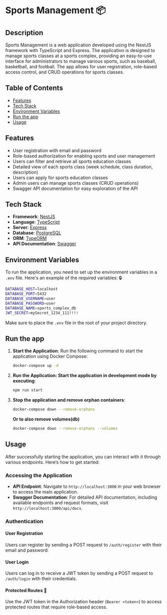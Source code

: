 # Sports Management :package:

## Description

Sports Management is a web application developed using the NestJS framework with TypeScript and Express. The application is designed to manage sports classes at a sports complex, providing an easy-to-use interface for administrators to manage various sports, such as baseball, basketball, and football. The app allows for user registration, role-based access control, and CRUD operations for sports classes.

## Table of Contents

- [Features](#features)
- [Tech Stack](#tech-stack)
- [Environment Variables](#environment-variables)
- [Run the app](#run-the-app)
- [Usage](#usage)

## Features

- User registration with email and password
- Role-based authorization for enabling sports and user management
- Users can filter and retrieve all sports education classes
- Detailed view of each sports class (week schedule, class duration, description)
- Users can apply for sports education classes
- Admin users can manage sports classes (CRUD operations)
- Swagger API documentation for easy exploration of the API

## Tech Stack

- **Framework**: [NestJS](https://nestjs.com/)
- **Language**: [TypeScript](https://www.typescriptlang.org/)
- **Server**: [Express](https://expressjs.com/)
- **Database**: [PostgreSQL](https://www.postgresql.org/)
- **ORM**: [TypeORM](https://typeorm.io/)
- **API Documentation**: [Swagger](https://swagger.io/)

## Environment Variables

To run the application, you need to set up the environment variables in a `.env` file. Here's an example of the required variables:
:lock:

```bash
DATABASE_HOST=localhost
DATABASE_PORT=5432
DATABASE_USERNAME=user
DATABASE_PASSWORD=user
DATABASE_NAME=sports_complex_db
JWT_SECRET=mySecret_1234_111!!!!
```

Make sure to place the `.env` file in the root of your project directory.

## Run the app

1. **Start the Application**: Run the following command to start the application using Docker Compose:

   ```bash
   docker-compose up -d
   ```

2. **Run the Application: Start the application in development mode by executing**:

   ```bash
   npm run start
   ```

3. **Stop the application and remove orphan containers**:

   ```bash
   docker-compose down --remove-orphans
   ```

   **Or to also remove volumes(db)**

   ```bash
   docker-compose down --remove-orphans --volumes
   ```

## Usage

After successfully starting the application, you can interact with it through various endpoints. Here’s how to get started:

### Accessing the Application

- **API Endpoint**: Navigate to `http://localhost:3000` in your web browser to access the main application.
- **Swagger Documentation**: For detailed API documentation, including available endpoints and request formats, visit `http://localhost:3000/api/docs`.

### Authentication

#### User Registration

Users can register by sending a POST request to `/auth/register` with their email and password.

#### User Login

Users can log in to receive a JWT token by sending a POST request to `/auth/login` with their credentials.

#### Protected Routes :closed_lock_with_key:

Use the JWT token in the Authorization header (`Bearer <token>`) to access protected routes that require role-based access.
